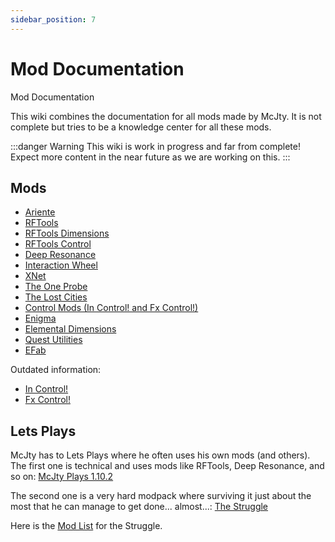 ```yaml
---
sidebar_position: 7
---
```


# Mod Documentation

Mod Documentation

This wiki combines the documentation for all mods made by McJty.
It is not complete but tries to be a knowledge center for all these mods.

:::danger Warning
This wiki is work in progress and far from complete!
Expect more content in the near future as we are working on this.
:::

## Mods

* [Ariente](./ariente)
* [RFTools](./rftools)
* [RFTools Dimensions](./rftools-dimensions)
* [RFTools Control](./rftools-control)
* [Deep Resonance](./deep-resonance)
* [Interaction Wheel](./interaction-wheel)
* [XNet](./xnet)
* [The One Probe](./the-one-probe)
* [The Lost Cities](./lost-cities)
* [Control Mods (In Control! and Fx Control!)](./control/control-mods)
* [Enigma](./engima)
* [Elemental Dimensions](./elemental-dimensions)
* [Quest Utilities](./quest-utilities)
* [EFab](./efab)

Outdated information:

* [In Control!](./control/in-control)
* [Fx Control!](./control/fx-control)

## Lets Plays

McJty has to Lets Plays where he often uses his own mods (and others).
The first one is technical and uses mods like RFTools, Deep Resonance, and so on: [McJty Plays 1.10.2](https://www.youtube.com/playlist?list=PLmaTwVFUUXiBCCPMobixs2WZxpY9f0JvM)

The second one is a very hard modpack where surviving it just about the most that he can manage to get done... almost...: [The Struggle](https://www.youtube.com/playlist?list=PLmaTwVFUUXiDUEgTpRj5_sz_03BlmMUbj)

Here is the [Mod List](./struggle-mod-list) for the Struggle.

